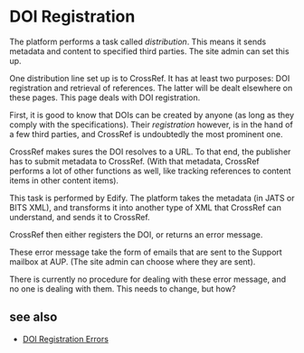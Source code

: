 # DOI Registration

The platform performs a task called _distribution_. This means it sends metadata and content to specified third parties. The site admin can set this up. 

One distribution line set up is to CrossRef. It has at least two purposes: DOI registration and retrieval of references. The latter will be dealt elsewhere on these pages. This page deals with DOI registration.

First, it is good to know that DOIs can be created by anyone (as long as they comply with the specifications). Their _registration_ however, is in the hand of a few third parties, and CrossRef is undoubtedly the most prominent one. 

CrossRef makes sures the DOI resolves to a URL. To that end, the publisher has to submit metadata to CrossRef. (With that metadata, CrossRef performs a lot of other functions as well, like tracking references to content items in other content items).

This task is performed by Edify. The platform takes the metadata (in JATS or BITS XML), and transforms it into another type of XML that CrossRef can understand, and sends it to CrossRef. 

CrossRef then either registers the DOI, or returns an error message. 

These error message take the form of emails that are sent to the Support mailbox at AUP. (The site admin can choose where they are sent).

There is currently no procedure for dealing with these error message, and no one is dealing with them. This needs to change, but how?

## see also

- [DOI Registration Errors](https://amsterdamuniversitypress.github.io/platform-documentation/doiregistrationerrors)

